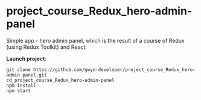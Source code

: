 # project_course_Redux_hero-admin-panel

Simple app - hero admin panel, which is the result of a course of Redux (using Redux Toolkit) and React.

**Launch project**:
```
git clone https://github.com/gwyn-developer/project_course_Redux_hero-admin-panel.git
cd project_course_Redux_hero-admin-panel
npm install
npm start
```
